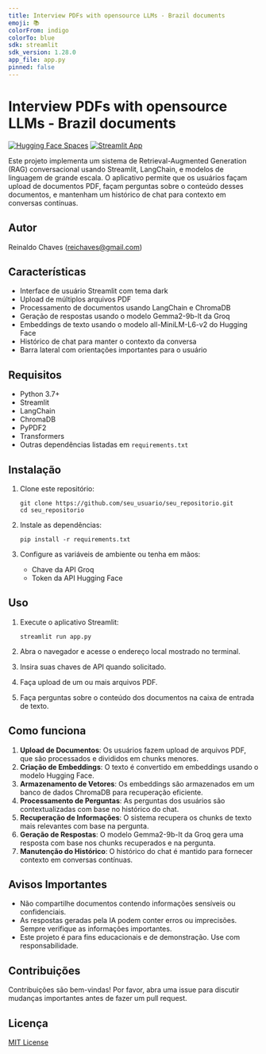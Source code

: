 ```yaml
---
title: Interview PDFs with opensource LLMs - Brazil documents
emoji: 📚
colorFrom: indigo
colorTo: blue
sdk: streamlit
sdk_version: 1.28.0
app_file: app.py
pinned: false
---
```


# Interview PDFs with opensource LLMs - Brazil documents

[![Hugging Face Spaces](https://img.shields.io/badge/%F0%9F%A4%97%20Hugging%20Face-Spaces-blue)](https://huggingface.co/spaces/reichaves/Chatbot-Gemma2-9b-It-all-MiniLM-L6-v2-Brazil-PDF)
[![Streamlit App](https://static.streamlit.io/badges/streamlit_badge_black_white.svg)](https://rag-chat-gemma2.streamlit.app/)

Este projeto implementa um sistema de Retrieval-Augmented Generation (RAG) conversacional usando Streamlit, LangChain, e modelos de linguagem de grande escala. O aplicativo permite que os usuários façam upload de documentos PDF, façam perguntas sobre o conteúdo desses documentos, e mantenham um histórico de chat para contexto em conversas contínuas.

## Autor

Reinaldo Chaves (reichaves@gmail.com)

## Características

- Interface de usuário Streamlit com tema dark
- Upload de múltiplos arquivos PDF
- Processamento de documentos usando LangChain e ChromaDB
- Geração de respostas usando o modelo Gemma2-9b-It da Groq
- Embeddings de texto usando o modelo all-MiniLM-L6-v2 do Hugging Face
- Histórico de chat para manter o contexto da conversa
- Barra lateral com orientações importantes para o usuário

## Requisitos

- Python 3.7+
- Streamlit
- LangChain
- ChromaDB
- PyPDF2
- Transformers
- Outras dependências listadas em `requirements.txt`

## Instalação

1. Clone este repositório:
   ```
   git clone https://github.com/seu_usuario/seu_repositorio.git
   cd seu_repositorio
   ```

2. Instale as dependências:
   ```
   pip install -r requirements.txt
   ```

3. Configure as variáveis de ambiente ou tenha em mãos:
   - Chave da API Groq
   - Token da API Hugging Face

## Uso

1. Execute o aplicativo Streamlit:
   ```
   streamlit run app.py
   ```

2. Abra o navegador e acesse o endereço local mostrado no terminal.
3. Insira suas chaves de API quando solicitado.
4. Faça upload de um ou mais arquivos PDF.
5. Faça perguntas sobre o conteúdo dos documentos na caixa de entrada de texto.

## Como funciona

1. **Upload de Documentos**: Os usuários fazem upload de arquivos PDF, que são processados e divididos em chunks menores.
2. **Criação de Embeddings**: O texto é convertido em embeddings usando o modelo Hugging Face.
3. **Armazenamento de Vetores**: Os embeddings são armazenados em um banco de dados ChromaDB para recuperação eficiente.
4. **Processamento de Perguntas**: As perguntas dos usuários são contextualizadas com base no histórico do chat.
5. **Recuperação de Informações**: O sistema recupera os chunks de texto mais relevantes com base na pergunta.
6. **Geração de Respostas**: O modelo Gemma2-9b-It da Groq gera uma resposta com base nos chunks recuperados e na pergunta.
7. **Manutenção do Histórico**: O histórico do chat é mantido para fornecer contexto em conversas contínuas.

## Avisos Importantes

- Não compartilhe documentos contendo informações sensíveis ou confidenciais.
- As respostas geradas pela IA podem conter erros ou imprecisões. Sempre verifique as informações importantes.
- Este projeto é para fins educacionais e de demonstração. Use com responsabilidade.

## Contribuições

Contribuições são bem-vindas! Por favor, abra uma issue para discutir mudanças importantes antes de fazer um pull request.

## Licença

[MIT License](LICENSE)
